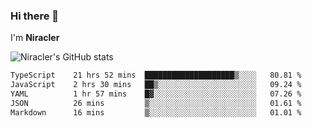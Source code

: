 ### Hi there 👋

I'm **Niracler**

![Niracler's GitHub stats](https://github-readme-stats.vercel.app/api?username=Niracler&show_icons=true)

<!--START_SECTION:waka-->

```txt
TypeScript    21 hrs 52 mins  ████████████████████▒░░░░   80.81 %
JavaScript    2 hrs 30 mins   ██▒░░░░░░░░░░░░░░░░░░░░░░   09.24 %
YAML          1 hr 57 mins    █▓░░░░░░░░░░░░░░░░░░░░░░░   07.26 %
JSON          26 mins         ▒░░░░░░░░░░░░░░░░░░░░░░░░   01.61 %
Markdown      16 mins         ▒░░░░░░░░░░░░░░░░░░░░░░░░   01.01 %
```

<!--END_SECTION:waka-->
